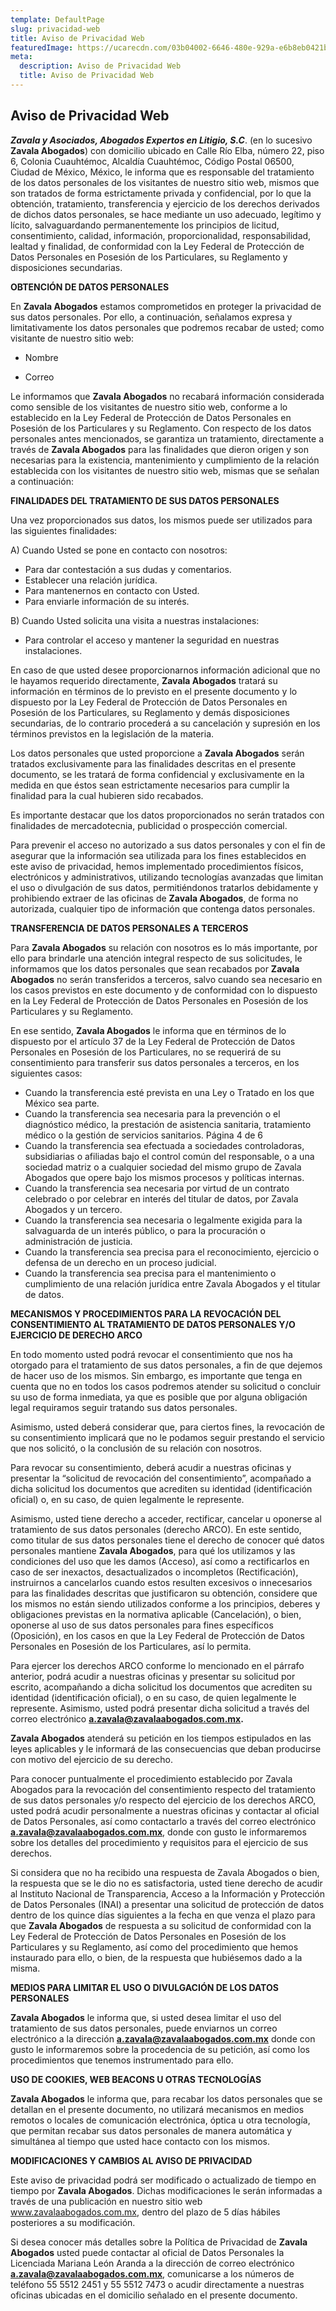 ```yaml
---
template: DefaultPage
slug: privacidad-web
title: Aviso de Privacidad Web
featuredImage: https://ucarecdn.com/03b04002-6646-480e-929a-e6b8eb0421b7/
meta:
  description: Aviso de Privacidad Web
  title: Aviso de Privacidad Web
---
```

## Aviso de Privacidad Web

***Zavala y Asociados, Abogados Expertos en Litigio, S.C***. (en lo sucesivo **Zavala Abogados**) con domicilio ubicado en Calle Río Elba, número 22, piso 6, Colonia Cuauhtémoc, Alcaldía Cuauhtémoc, Código Postal 06500, Ciudad de México, México, le informa que es responsable del tratamiento de los datos personales de los visitantes de nuestro sitio web, mismos que son tratados de forma estrictamente privada y confidencial, por lo que la obtención, tratamiento, transferencia y ejercicio de los derechos derivados de dichos datos personales, se hace mediante un uso adecuado,
legítimo y lícito, salvaguardando permanentemente los principios de licitud, consentimiento, calidad, información, proporcionalidad, responsabilidad, lealtad y finalidad, de conformidad con la Ley Federal de Protección de Datos Personales en Posesión de los Particulares, su Reglamento y disposiciones secundarias.


**OBTENCIÓN DE DATOS PERSONALES**

En **Zavala Abogados** estamos comprometidos en proteger la privacidad de sus datos
personales. Por ello, a continuación, señalamos expresa y limitativamente los datos personales que podremos recabar de usted; como visitante de nuestro sitio web:

* Nombre

* Correo


Le informamos que **Zavala Abogados** no recabará información considerada como
sensible de los visitantes de nuestro sitio web, conforme a lo establecido en la Ley Federal de Protección de Datos Personales en Posesión de los Particulares y su Reglamento. Con respecto de los datos personales antes mencionados, se garantiza un tratamiento, directamente a través de **Zavala Abogados** para las finalidades que dieron origen y son necesarias para la existencia, mantenimiento y cumplimiento de la relación establecida con los visitantes de nuestro sitio web, mismas que se señalan a continuación:


**FINALIDADES DEL TRATAMIENTO DE SUS DATOS PERSONALES**

Una vez proporcionados sus datos, los mismos puede ser utilizados para las siguientes
finalidades:


A) Cuando Usted se pone en contacto con nosotros:

* Para dar contestación a sus dudas y comentarios.
* Establecer una relación jurídica.
* Para mantenernos en contacto con Usted.
* Para enviarle información de su interés.

B) Cuando Usted solicita una visita a nuestras instalaciones:

* Para controlar el acceso y mantener la seguridad en nuestras instalaciones.

En caso de que usted desee proporcionarnos información adicional que no le hayamos
requerido directamente, **Zavala Abogados** tratará su información en términos de lo previsto en el presente documento y lo dispuesto por la Ley Federal de Protección de Datos Personales en Posesión de los Particulares, su Reglamento y demás disposiciones secundarias, de lo contrario procederá a su cancelación y supresión en los términos previstos en la legislación de la materia.

Los datos personales que usted proporcione a **Zavala Abogados** serán tratados
exclusivamente para las finalidades descritas en el presente documento, se les tratará de forma confidencial y exclusivamente en la medida en que éstos sean estrictamente necesarios para cumplir la finalidad para la cual hubieren sido recabados. 

Es importante destacar que los datos proporcionados no serán tratados con finalidades de mercadotecnia, publicidad o prospección comercial.


Para prevenir el acceso no autorizado a sus datos personales y con el fin de asegurar
que la información sea utilizada para los fines establecidos en este aviso de privacidad, hemos implementado procedimientos físicos, electrónicos y administrativos, utilizando tecnologías avanzadas que limitan el uso o divulgación de sus datos, permitiéndonos tratarlos debidamente y prohibiendo extraer de las oficinas de **Zavala Abogados**, de forma no autorizada, cualquier tipo de información que contenga datos personales.


**TRANSFERENCIA DE DATOS PERSONALES A TERCEROS**

Para **Zavala Abogados** su relación con nosotros es lo más importante, por ello para
brindarle una atención integral respecto de sus solicitudes, le informamos que los datos personales que sean recabados por **Zavala Abogados** no serán transferidos a terceros, salvo cuando sea necesario en los casos previstos en este documento y de conformidad con lo dispuesto en la Ley Federal de Protección de Datos Personales en Posesión de los Particulares y su Reglamento.


En ese sentido, **Zavala Abogados** le informa que en términos de lo dispuesto por el
artículo 37 de la Ley Federal de Protección de Datos Personales en Posesión de los Particulares, no se requerirá de su consentimiento para transferir sus datos personales a terceros, en los siguientes casos:

* Cuando la transferencia esté prevista en una Ley o Tratado en los que México sea
  parte.
* Cuando la transferencia sea necesaria para la prevención o el diagnóstico médico,
  la prestación de asistencia sanitaria, tratamiento médico o la gestión de servicios
  sanitarios.
  Página 4 de 6
* Cuando la transferencia sea efectuada a sociedades controladoras, subsidiarias o
  afiliadas bajo el control común del responsable, o a una sociedad matriz o a
  cualquier sociedad del mismo grupo de Zavala Abogados que opere bajo los
  mismos procesos y políticas internas.
* Cuando la transferencia sea necesaria por virtud de un contrato celebrado o por
  celebrar en interés del titular de datos, por Zavala Abogados y un tercero.
* Cuando la transferencia sea necesaria o legalmente exigida para la salvaguarda de
  un interés público, o para la procuración o administración de justicia.
* Cuando la transferencia sea precisa para el reconocimiento, ejercicio o defensa de
  un derecho en un proceso judicial.
* Cuando la transferencia sea precisa para el mantenimiento o cumplimiento de una
  relación jurídica entre Zavala Abogados y el titular de datos.

**MECANISMOS Y PROCEDIMIENTOS PARA LA REVOCACIÓN DEL CONSENTIMIENTO AL TRATAMIENTO DE DATOS PERSONALES Y/O EJERCICIO DE DERECHO ARCO**


En todo momento usted podrá revocar el consentimiento que nos ha otorgado para el
tratamiento de sus datos personales, a fin de que dejemos de hacer uso de los mismos. Sin embargo, es importante que tenga en cuenta que no en todos los casos podremos atender su solicitud o concluir su uso de forma inmediata, ya que es posible que por alguna obligación legal requiramos seguir tratando sus datos personales. 

Asimismo, usted deberá considerar que, para ciertos fines, la revocación de su consentimiento implicará que no le podamos seguir prestando el servicio que nos
solicitó, o la conclusión de su relación con nosotros.


Para revocar su consentimiento, deberá acudir a nuestras oficinas y presentar la
“solicitud de revocación del consentimiento”, acompañado a dicha solicitud los documentos que acrediten su identidad (identificación oficial) o, en su caso, de quien legalmente le represente.


Asimismo, usted tiene derecho a acceder, rectificar, cancelar u oponerse al tratamiento
de sus datos personales (derecho ARCO). En este sentido, como titular de sus datos personales tiene el derecho de conocer qué datos personales mantiene **Zavala Abogados**, para qué los utilizamos y las condiciones del uso que les damos (Acceso), así como a rectificarlos en caso de ser inexactos, desactualizados o incompletos (Rectificación), instruirnos a cancelarlos cuando estos resulten excesivos o innecesarios para las finalidades descritas que justificaron su obtención, considere que los mismos no están siendo utilizados conforme a los principios, deberes y obligaciones previstas en la normativa aplicable (Cancelación), o bien, oponerse al uso de sus datos personales para fines específicos (Oposición), en los casos en que la Ley Federal de Protección de Datos Personales en Posesión de los Particulares, así lo permita.


Para ejercer los derechos ARCO conforme lo mencionado en el párrafo anterior, podrá
acudir a nuestras oficinas y presentar su solicitud por escrito, acompañando a dicha solicitud los documentos que acrediten su identidad (identificación oficial), o en su caso, de quien legalmente le represente. Asimismo, usted podrá presentar dicha solicitud a través del correo electrónico **a.zavala@zavalaabogados.com.mx.**


**Zavala Abogados** atenderá su petición en los tiempos estipulados en las leyes aplicables y le informará de las consecuencias que deban producirse con motivo del ejercicio de su derecho.


Para conocer puntualmente el procedimiento establecido por Zavala Abogados para la
revocación del consentimiento respecto del tratamiento de sus datos personales y/o respecto del ejercicio de los derechos ARCO, usted podrá acudir personalmente a nuestras oficinas y contactar al oficial de Datos Personales, así como contactarlo a través del correo electrónico **a.zavala@zavalaabogados.com.mx**, donde con gusto le informaremos sobre los detalles del procedimiento y requisitos para el ejercicio de sus derechos.


Si considera que no ha recibido una respuesta de Zavala Abogados o bien, la respuesta
que se le dio no es satisfactoria, usted tiene derecho de acudir al Instituto Nacional de Transparencia, Acceso a la Información y Protección de Datos Personales (INAI) a presentar una solicitud de protección de datos dentro de los quince días siguientes a la fecha en que venza el plazo para que **Zavala Abogados** de respuesta a su solicitud de conformidad con la Ley Federal de Protección de Datos Personales en Posesión de los Particulares y su Reglamento, así como del procedimiento que hemos instaurado para ello, o bien, de la respuesta que hubiésemos dado a la misma.


**MEDIOS PARA LIMITAR EL USO O DIVULGACIÓN DE LOS DATOS PERSONALES**

**Zavala Abogados** le informa que, si usted desea limitar el uso del tratamiento de sus
datos personales, puede enviarnos un correo electrónico a la dirección **a.zavala@zavalaabogados.com.mx** donde con gusto le informaremos sobre la
procedencia de su petición, así como los procedimientos que tenemos instrumentado para ello.


**USO DE COOKIES, WEB BEACONS U OTRAS TECNOLOGÍAS**

**Zavala Abogados** le informa que, para recabar los datos personales que se detallan en
el presente documento, no utilizará mecanismos en medios remotos o locales de comunicación electrónica, óptica u otra tecnología, que permitan recabar sus datos personales de manera automática y simultánea al tiempo que usted hace contacto con los mismos.


**MODIFICACIONES Y CAMBIOS AL AVISO DE PRIVACIDAD**

Este aviso de privacidad podrá ser modificado o actualizado de tiempo en tiempo por
**Zavala Abogados**. Dichas modificaciones le serán informadas a través de una publicación en nuestro sitio web www.zavalaabogados.com.mx, dentro del plazo de 5 días hábiles posteriores a su modificación.


Si desea conocer más detalles sobre la Política de Privacidad de **Zavala Abogados** usted
puede contactar al oficial de Datos Personales la Licenciada Mariana León Aranda a la dirección de correo electrónico **a.zavala@zavalaabogados.com.mx**, comunicarse a los números de teléfono 55 5512 2451 y 55 5512 7473 o acudir directamente a nuestras oficinas ubicadas en el domicilio señalado en el presente documento.